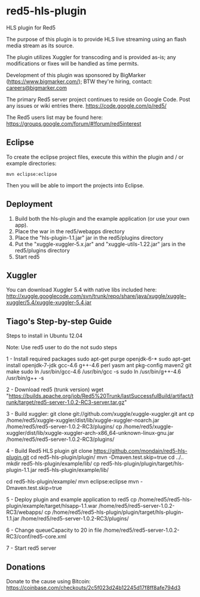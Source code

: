 red5-hls-plugin
=======

HLS plugin for Red5

The purpose of this plugin is to provide HLS live streaming using an flash media stream as its source. 

The plugin utilizes Xuggler for transcoding and is provided as-is; any modifications or fixes will be handled as time permits.

Development of this plugin was sponsored by BigMarker (https://www.bigmarker.com/); BTW they're hiring, contact: careers@bigmarker.com

The primary Red5 server project continues to reside on Google Code. Post any issues or wiki entries there.
https://code.google.com/p/red5/

The Red5 users list may be found here: https://groups.google.com/forum/#!forum/red5interest

Eclipse
----------

To create the eclipse project files, execute this within the plugin and / or example directories:
```
mvn eclipse:eclipse
```

Then you will be able to import the projects into Eclipse.

Deployment
------------

1. Build both the hls-plugin and the example application (or use your own app). 
2. Place the war in the red5/webapps directory
3. Place the "hls-plugin-1.1.jar" jar in the red5/plugins directory
4. Put the "xuggle-xuggler-5.x.jar" and "xuggle-utils-1.22.jar" jars in the red5/plugins directory
5. Start red5

Xuggler
-------------
You can download Xuggler 5.4 with native libs included here: http://xuggle.googlecode.com/svn/trunk/repo/share/java/xuggle/xuggle-xuggler/5.4/xuggle-xuggler-5.4.jar

Tiago's Step-by-step Guide
-------------
Steps to install in Ubuntu 12.04

Note: Use red5 user to do the not sudo steps

1 - Install required packages
sudo apt-get purge openjdk-6-*
sudo apt-get install openjdk-7-jdk gcc-4.6 g++-4.6 perl yasm ant pkg-config maven2 git make
sudo ln /usr/bin/gcc-4.6 /usr/bin/gcc -s
sudo ln /usr/bin/g++-4.6 /usr/bin/g++ -s

2 - Download red5 (trunk version)
wget "https://builds.apache.org/job/Red5%20Trunk/lastSuccessfulBuild/artifact/trunk/target/red5-server-1.0.2-RC3-server.tar.gz"

3 - Build xuggler:
git clone git://github.com/xuggle/xuggle-xuggler.git
ant
cp /home/red5/xuggle-xuggler/dist/lib/xuggle-xuggler-noarch.jar /home/red5/red5-server-1.0.2-RC3/plugins/
cp /home/red5/xuggle-xuggler/dist/lib/xuggle-xuggler-arch-x86_64-unknown-linux-gnu.jar /home/red5/red5-server-1.0.2-RC3/plugins/

4 - Build Red5 HLS plugin
git clone https://github.com/mondain/red5-hls-plugin.git
cd red5-hls-plugin/plugin/
mvn -Dmaven.test.skip=true
cd ../..
mkdir red5-hls-plugin/example/lib/
cp red5-hls-plugin/plugin/target/hls-plugin-1.1.jar red5-hls-plugin/example/lib/

cd red5-hls-plugin/example/
mvn eclipse:eclipse
mvn -Dmaven.test.skip=true


5 - Deploy plugin and example application to red5
cp /home/red5/red5-hls-plugin/example/target/hlsapp-1.1.war /home/red5/red5-server-1.0.2-RC3/webapps/
cp /home/red5/red5-hls-plugin/plugin/target/hls-plugin-1.1.jar  /home/red5/red5-server-1.0.2-RC3/plugins/

6 - Change queueCapacity to 20 in file /home/red5/red5-server-1.0.2-RC3/conf/red5-core.xml

7 - Start red5 server

Donations
-------------
Donate to the cause using Bitcoin: https://coinbase.com/checkouts/2c5f023d24b12245d17f8ff8afe794d3